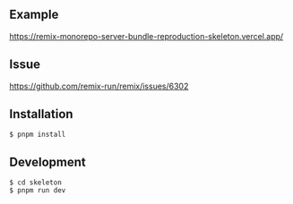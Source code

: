 ## Example

https://remix-monorepo-server-bundle-reproduction-skeleton.vercel.app/

## Issue

https://github.com/remix-run/remix/issues/6302

## Installation

```
$ pnpm install
```

## Development

```
$ cd skeleton
$ pnpm run dev
```
